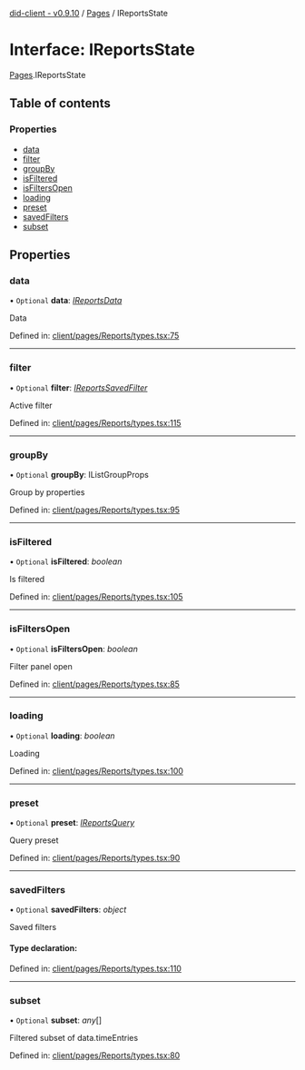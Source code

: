 [did-client - v0.9.10](../README.md) / [Pages](../modules/pages.md) / IReportsState

# Interface: IReportsState

[Pages](../modules/pages.md).IReportsState

## Table of contents

### Properties

- [data](pages.ireportsstate.md#data)
- [filter](pages.ireportsstate.md#filter)
- [groupBy](pages.ireportsstate.md#groupby)
- [isFiltered](pages.ireportsstate.md#isfiltered)
- [isFiltersOpen](pages.ireportsstate.md#isfiltersopen)
- [loading](pages.ireportsstate.md#loading)
- [preset](pages.ireportsstate.md#preset)
- [savedFilters](pages.ireportsstate.md#savedfilters)
- [subset](pages.ireportsstate.md#subset)

## Properties

### data

• `Optional` **data**: [*IReportsData*](pages.ireportsdata.md)

Data

Defined in: [client/pages/Reports/types.tsx:75](https://github.com/Puzzlepart/did/blob/dev/client/pages/Reports/types.tsx#L75)

___

### filter

• `Optional` **filter**: [*IReportsSavedFilter*](pages.ireportssavedfilter.md)

Active filter

Defined in: [client/pages/Reports/types.tsx:115](https://github.com/Puzzlepart/did/blob/dev/client/pages/Reports/types.tsx#L115)

___

### groupBy

• `Optional` **groupBy**: IListGroupProps

Group by properties

Defined in: [client/pages/Reports/types.tsx:95](https://github.com/Puzzlepart/did/blob/dev/client/pages/Reports/types.tsx#L95)

___

### isFiltered

• `Optional` **isFiltered**: *boolean*

Is filtered

Defined in: [client/pages/Reports/types.tsx:105](https://github.com/Puzzlepart/did/blob/dev/client/pages/Reports/types.tsx#L105)

___

### isFiltersOpen

• `Optional` **isFiltersOpen**: *boolean*

Filter panel open

Defined in: [client/pages/Reports/types.tsx:85](https://github.com/Puzzlepart/did/blob/dev/client/pages/Reports/types.tsx#L85)

___

### loading

• `Optional` **loading**: *boolean*

Loading

Defined in: [client/pages/Reports/types.tsx:100](https://github.com/Puzzlepart/did/blob/dev/client/pages/Reports/types.tsx#L100)

___

### preset

• `Optional` **preset**: [*IReportsQuery*](pages.ireportsquery.md)

Query preset

Defined in: [client/pages/Reports/types.tsx:90](https://github.com/Puzzlepart/did/blob/dev/client/pages/Reports/types.tsx#L90)

___

### savedFilters

• `Optional` **savedFilters**: *object*

Saved filters

#### Type declaration:

Defined in: [client/pages/Reports/types.tsx:110](https://github.com/Puzzlepart/did/blob/dev/client/pages/Reports/types.tsx#L110)

___

### subset

• `Optional` **subset**: *any*[]

Filtered subset of data.timeEntries

Defined in: [client/pages/Reports/types.tsx:80](https://github.com/Puzzlepart/did/blob/dev/client/pages/Reports/types.tsx#L80)

